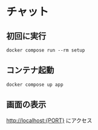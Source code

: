 # チャット

## 初回に実行

`docker compose run --rm setup`

## コンテナ起動

`docker compose up app`

## 画面の表示

<http://localhost:{PORT}> にアクセス
